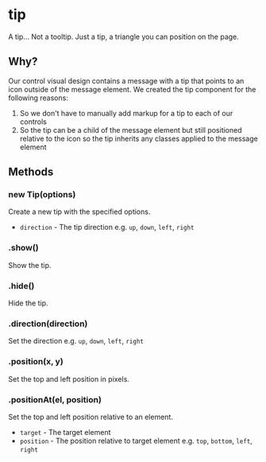 # tip

A tip... Not a tooltip. Just a tip, a triangle you can position on the page.

## Why?

Our control visual design contains a message with a tip that points to an icon outside of the message element. We created 
the tip component for the following reasons:

1. So we don't have to manually add markup for a tip to each of our controls
2. So the tip can be a child of the message element but still positioned relative to the icon so the tip inherits any 
 classes applied to the message element
 
## Methods

### new Tip(options)

Create a new tip with the specified options.

 - `direction` - The tip direction e.g. `up`, `down`, `left`, `right`

### .show()

Show the tip.

### .hide()

Hide the tip.

### .direction(direction)

Set the direction e.g. `up`, `down`, `left`, `right`

### .position(x, y)

Set the top and left position in pixels.

### .positionAt(el, position)

Set the top and left position relative to an element.


 - `target` - The target element
 - `position` - The position relative to target element e.g. `top`, `bottom`, `left`, `right`




